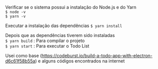 Verificar se o sistema possui a instalação do Node.js e do Yarn  
`$ node -v`  
`$ yarn -v`  

Executar a instalação das dependências 
`$ yarn install`  

Depois que as dependências tiverem sido instaladas  
`$ yarn build` : Para compilar o projeto  
`$ yarn start` : Para executar o Todo List

Usei como base (https://codeburst.io/build-a-todo-app-with-electron-d6c61f58b55a) e alguns códigos encontrados na internet
